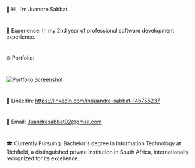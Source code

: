 👋 Hi, I’m Juandre Sabbat.
#
💼 Experience: In my 2nd year of professional software development experience. 
#
🌐 Portfolio:
#
[![Portfolio Screenshot](https://github.com/user-attachments/assets/8756ee8f-9bdb-4c52-aea3-0270ff8b6bab)](https://2024-port-website.vercel.app/)



#
🔗 LinkedIn: https://linkedin.com/in/juandre-sabbat-14b755237
#
📧 Email: Juandresabbat92@gmail.com
#
🎓 Currently Pursuing: Bachelor's degree in Information Technology at Richfield, a distinguished private institution in South Africa, internationally recognized for its excellence.
 
